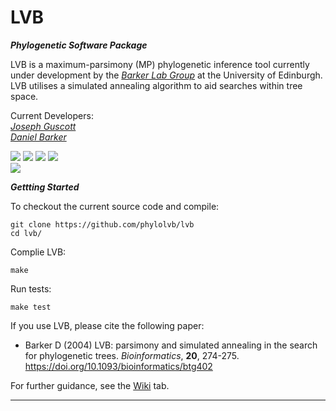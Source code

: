 # LVB

***Phylogenetic Software Package***

LVB is a maximum-parsimony (MP) phylogenetic inference tool currently under development by the [*Barker Lab Group*](https://www.ed.ac.uk/profile/daniel-barker) at the University of Edinburgh. LVB utilises a simulated annealing algorithm to aid searches within tree space.

Current Developers:\
[*Joseph Guscott*](https://github.com/josephguscott)\
[*Daniel Barker*](https://www.ed.ac.uk/profile/daniel-barker)

[![](https://img.shields.io/badge/Build-Passing-brightgreen)](https://github.com/phylolvb/lvb/releases/tag/3.5)
[![](https://img.shields.io/badge/Core%20Tests-Passing-brightgreen)]()
[![](https://img.shields.io/badge/Current%20Release-4.2-blue)](https://github.com/phylolvb/lvb/releases/tag/3.5)
[![](https://img.shields.io/badge/Release%20Date-04%2F2023-blue)](https://github.com/phylolvb/lvb/releases/tag/3.5)\
[![](https://img.shields.io/badge/DOI%3A-https%3A%2F%2Fdoi.org%2F10.1093%2Fbioinformatics%2Fbtg402-blue)](https://doi.org/10.1093/bioinformatics/btg402)

***Gettting Started***

To checkout the current source code and compile:

~~~~
git clone https://github.com/phylolvb/lvb
cd lvb/
~~~~

Complie LVB:

~~~~
make
~~~~

Run tests:

~~~~
make test
~~~~

If you use LVB, please cite the following paper:

* Barker D (2004) LVB: parsimony and simulated annealing in the search for phylogenetic trees. *Bioinformatics*, **20**, 274-275. https://doi.org/10.1093/bioinformatics/btg402 

For further guidance, see the [Wiki](https://github.com/phylolvb/lvb/wiki) tab.

---
